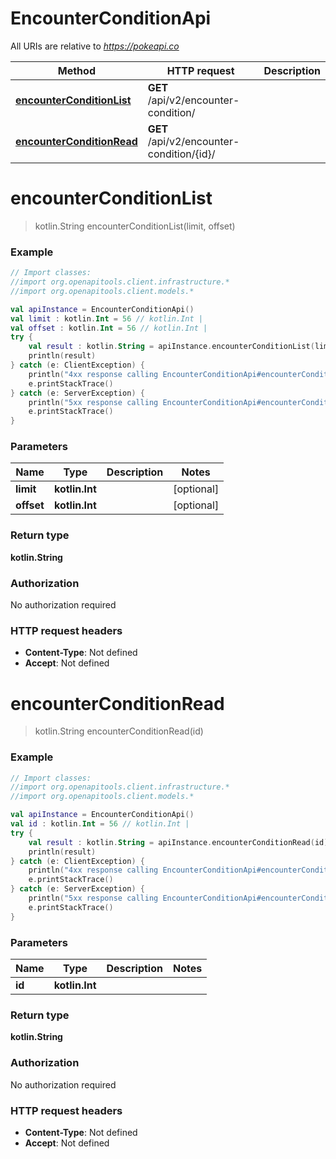 # EncounterConditionApi

All URIs are relative to *https://pokeapi.co*

Method | HTTP request | Description
------------- | ------------- | -------------
[**encounterConditionList**](EncounterConditionApi.md#encounterConditionList) | **GET** /api/v2/encounter-condition/ | 
[**encounterConditionRead**](EncounterConditionApi.md#encounterConditionRead) | **GET** /api/v2/encounter-condition/{id}/ | 


<a name="encounterConditionList"></a>
# **encounterConditionList**
> kotlin.String encounterConditionList(limit, offset)



### Example
```kotlin
// Import classes:
//import org.openapitools.client.infrastructure.*
//import org.openapitools.client.models.*

val apiInstance = EncounterConditionApi()
val limit : kotlin.Int = 56 // kotlin.Int | 
val offset : kotlin.Int = 56 // kotlin.Int | 
try {
    val result : kotlin.String = apiInstance.encounterConditionList(limit, offset)
    println(result)
} catch (e: ClientException) {
    println("4xx response calling EncounterConditionApi#encounterConditionList")
    e.printStackTrace()
} catch (e: ServerException) {
    println("5xx response calling EncounterConditionApi#encounterConditionList")
    e.printStackTrace()
}
```

### Parameters

Name | Type | Description  | Notes
------------- | ------------- | ------------- | -------------
 **limit** | **kotlin.Int**|  | [optional]
 **offset** | **kotlin.Int**|  | [optional]

### Return type

**kotlin.String**

### Authorization

No authorization required

### HTTP request headers

 - **Content-Type**: Not defined
 - **Accept**: Not defined

<a name="encounterConditionRead"></a>
# **encounterConditionRead**
> kotlin.String encounterConditionRead(id)



### Example
```kotlin
// Import classes:
//import org.openapitools.client.infrastructure.*
//import org.openapitools.client.models.*

val apiInstance = EncounterConditionApi()
val id : kotlin.Int = 56 // kotlin.Int | 
try {
    val result : kotlin.String = apiInstance.encounterConditionRead(id)
    println(result)
} catch (e: ClientException) {
    println("4xx response calling EncounterConditionApi#encounterConditionRead")
    e.printStackTrace()
} catch (e: ServerException) {
    println("5xx response calling EncounterConditionApi#encounterConditionRead")
    e.printStackTrace()
}
```

### Parameters

Name | Type | Description  | Notes
------------- | ------------- | ------------- | -------------
 **id** | **kotlin.Int**|  |

### Return type

**kotlin.String**

### Authorization

No authorization required

### HTTP request headers

 - **Content-Type**: Not defined
 - **Accept**: Not defined

